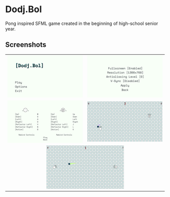 # Dodj.Bol
Pong inspired SFML game created in the beginning of high-school senior year.

## Screenshots
<table>
  <tr>
    <td><img alt="SS1_MainMenu" src="2020-01-07-1578432803_screenshot_1920x1080.jpg" width="100%" height="auto"></td>
    <td><img alt="SS2_Options" src="2020-01-07-1578432809_screenshot_1920x1080.jpg" width="100%" height="auto"></td>
  </tr>
  <tr>
    <td><img alt="SS3_PlayerSetup" src="2020-01-07-1578432840_screenshot_1920x1080.jpg" width="100%" height="auto"></td>
    <td><img alt="SS4_Gameplay" src="2020-01-07-1578432909_screenshot_1920x1080.jpg" width="100%" height="auto"></td>
  </tr>
  <tr>
    <td colspan="2" align="center"><img alt="SS5_Gameplay" src="2020-01-07-1578432916_screenshot_1920x1080.jpg" width="50%" height="auto"></td>
  </tr>
</table>



